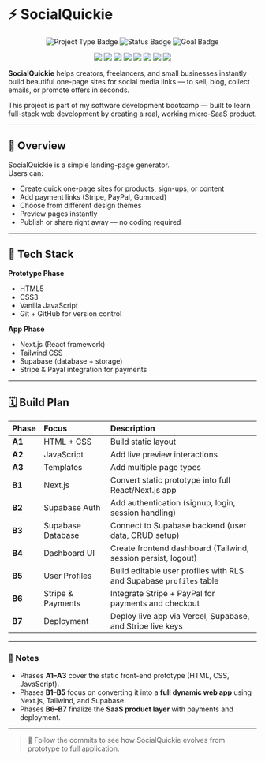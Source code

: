# ⚡ SocialQuickie
<p align="center">
  <img src="https://img.shields.io/badge/Project%20Type-MicroSaaS-blue?style=for-the-badge" alt="Project Type Badge" />
  <img src="https://img.shields.io/badge/Status-Building-orange?style=for-the-badge" alt="Status Badge" />
  <img src="https://img.shields.io/badge/Goal-Learn%20&%20Launch-green?style=for-the-badge" alt="Goal Badge" />
</p>

<p align="center">
  <img src="https://img.shields.io/badge/HTML5-e34f26?style=flat-square&logo=html5&logoColor=white" />
  <img src="https://img.shields.io/badge/CSS3-1572b6?style=flat-square&logo=css3&logoColor=white" />
  <img src="https://img.shields.io/badge/JavaScript-F7DF1E?style=flat-square&logo=javascript&logoColor=black" />
  <img src="https://img.shields.io/badge/Next.js-000000?style=flat-square&logo=nextdotjs&logoColor=white" />
  <img src="https://img.shields.io/badge/Tailwind-38BDF8?style=flat-square&logo=tailwindcss&logoColor=white" />
  <img src="https://img.shields.io/badge/Supabase-3FCF8E?style=flat-square&logo=supabase&logoColor=white" />
  <img src="https://img.shields.io/badge/Stripe-635BFF?style=flat-square&logo=stripe&logoColor=white" />
  <img src="https://img.shields.io/badge/PayPal-00457C?style=flat-square&logo=paypal&logoColor=white" />
</p>


**SocialQuickie** helps creators, freelancers, and small businesses instantly build beautiful one-page sites for social media links — to sell, blog, collect emails, or promote offers in seconds.

This project is part of my software development bootcamp — built to learn full-stack web development by creating a real, working micro-SaaS product.

---

## 🚀 Overview

SocialQuickie is a simple landing-page generator.  
Users can:

- Create quick one-page sites for products, sign-ups, or content
- Add payment links (Stripe, PayPal, Gumroad)
- Choose from different design themes
- Preview pages instantly
- Publish or share right away — no coding required

---

## 🧩 Tech Stack

**Prototype Phase**
- HTML5  
- CSS3  
- Vanilla JavaScript  
- Git + GitHub for version control  

**App Phase**
- Next.js (React framework)  
- Tailwind CSS  
- Supabase (database + storage)  
- Stripe & Payal integration for payments  

---

## 🗓️ Build Plan

| Phase | Focus | Description |
|:------|:------|:-------------|
| **A1** | HTML + CSS | Build static layout |
| **A2** | JavaScript | Add live preview interactions |
| **A3** | Templates | Add multiple page types |
| **B1** | Next.js | Convert static prototype into full React/Next.js app |
| **B2** | Supabase Auth | Add authentication (signup, login, session handling) |
| **B3** | Supabase Database | Connect to Supabase backend (user data, CRUD setup) |
| **B4** | Dashboard UI | Create frontend dashboard (Tailwind, session persist, logout) |
| **B5** | User Profiles | Build editable user profiles with RLS and Supabase `profiles` table |
| **B6** | Stripe & Payments | Integrate Stripe + PayPal for payments and checkout |
| **B7** | Deployment | Deploy live app via Vercel, Supabase, and Stripe live keys |

---

### 📘 Notes

- Phases **A1–A3** cover the static front-end prototype (HTML, CSS, JavaScript).  
- Phases **B1–B5** focus on converting it into a **full dynamic web app** using Next.js, Tailwind, and Supabase.  
- Phases **B6–B7** finalize the **SaaS product layer** with payments and deployment.

---

> 💬 Follow the commits to see how SocialQuickie evolves from prototype to full application.
